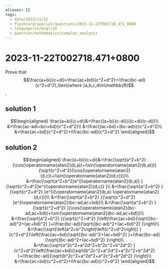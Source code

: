 ```yaml
---
aliases: []
tags:
  - date/2023/11/22
  - flashcard/special/questions/2023-11-22T002718_471_0800
  - language/in/English
  - question/mathematics/complex_analysis
---
```


# 2023-11-22T002718.471+0800

Prove that $$\frac{a+bi}{c+di}=\frac{ac+bd}{c^2+d^2}+i\frac{bc-ad}{c^2+d^2},\text{where }a,b,c,d\in\mathbb{R}$$.

## solution 1

$$\begin{aligned}
\frac{a+bi}{c+di}&=\frac{(a+bi)(c-di)}{(c+di)(c-di)}\\
&=\frac{ac-adi+bci+bd}{c^2+d^2}\\
&=\frac{(ac+bd)+(bc-ad)i}{c^2+d^2}\\
&=\frac{ac+bd}{c^2+d^2}+i\frac{bc-ad}{c^2+d^2}
\end{aligned}$$

## solution 2

$$\begin{aligned}
\frac{a+bi}{c+di}&=\frac{\sqrt{a^2+b^2}(\cos(\operatorname{atan2}(b,a))+i\sin(\operatorname{atan2}(b,a)))}{\sqrt{c^2+d^2}(\cos(\operatorname{atan2}(d,c))+i\sin(\operatorname{atan2}(d,c)))}\\
&=\frac{\sqrt{a^2+b^2}e^{i\operatorname{atan2}(b,a)} }{\sqrt{c^2+d^2}e^{i\operatorname{atan2}(d,c)} }\\
&=\frac{\sqrt{a^2+b^2} }{\sqrt{c^2+d^2} }e^{i(\operatorname{atan2}(b,a)-\operatorname{atan2}(d,c))}\\
&=\frac{\sqrt{a^2+b^2} }{\sqrt{c^2+d^2} }e^{i\operatorname{atan2}(bc-ad,ac+bd)}\\
&=\frac{\sqrt{a^2+b^2} }{\sqrt{c^2+d^2} }(\cos(\operatorname{atan2}(bc-ad,ac+bd))+i\sin(\operatorname{atan2}(bc-ad,ac+bd)))\\
&=\frac{\sqrt{a^2+b^2} }{\sqrt{c^2+d^2} }\left(\frac{ac+bd}{\sqrt{(bc-ad)^2+(ac+bd)^2} }+i\frac{bc-ad}{\sqrt{(bc-ad)^2+(ac+bd)^2} }\right)\\
&=\frac{\sqrt{\left(a^2+b^2\right)\left(c^2+d^2\right)} }{c^2+d^2}\left(\frac{ac+bd}{\sqrt{(bc-ad)^2+(ac+bd)^2} }+i\frac{bc-ad}{\sqrt{(bc-ad)^2+(ac+bd)^2} }\right)\\
&=\frac{\sqrt{a^2c^2+a^2d^2+b^2c^2+b^2d^2} }{c^2+d^2}\left(\frac{ac+bd}{\sqrt{b^2c^2+a^2d^2+a^2c^2+b^2d^2} }+i\frac{bc-ad}{\sqrt{b^2c^2+a^2d^2+a^2c^2+b^2d^2} }\right)\\
&=\frac{ac+bd}{c^2+d^2}+i\frac{bc-ad}{c^2+d^2}
\end{aligned}$$
